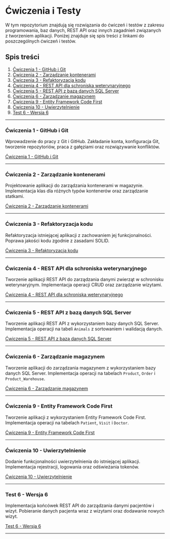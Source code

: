 # Ćwiczenia i Testy

W tym repozytorium znajdują się rozwiązania do ćwiczeń i testów z zakresu programowania, baz danych, REST API oraz innych zagadnień związanych z tworzeniem aplikacji. Poniżej znajduje się spis treści z linkami do poszczególnych ćwiczeń i testów.

## Spis treści

1. [Ćwiczenia 1 - GitHub i Git](./1)
2. [Ćwiczenia 2 - Zarządzanie kontenerami](./2)
3. [Ćwiczenia 3 - Refaktoryzacja kodu](./3)
4. [Ćwiczenia 4 - REST API dla schroniska weterynaryjnego](./4)
5. [Ćwiczenia 5 - REST API z bazą danych SQL Server](./5)
6. [Ćwiczenia 6 - Zarządzanie magazynem](./6)
7. [Ćwiczenia 9 - Entity Framework Code First](./9)
8. [Ćwiczenia 10 - Uwierzytelnienie](./10)
9. [Test 6 - Wersja 6](./test)

---

### Ćwiczenia 1 - GitHub i Git

Wprowadzenie do pracy z Git i GitHub. Zakładanie konta, konfiguracja Git, tworzenie repozytoriów, praca z gałęziami oraz rozwiązywanie konfliktów.

[Ćwiczenia 1 - GitHub i Git](./1)

---

### Ćwiczenia 2 - Zarządzanie kontenerami

Projektowanie aplikacji do zarządzania kontenerami w magazynie. Implementacja klas dla różnych typów kontenerów oraz zarządzanie statkami.

[Ćwiczenia 2 - Zarządzanie kontenerami](./2)

---

### Ćwiczenia 3 - Refaktoryzacja kodu

Refaktoryzacja istniejącej aplikacji z zachowaniem jej funkcjonalności. Poprawa jakości kodu zgodnie z zasadami SOLID.

[Ćwiczenia 3 - Refaktoryzacja kodu](./3)

---

### Ćwiczenia 4 - REST API dla schroniska weterynaryjnego

Tworzenie aplikacji REST API do zarządzania danymi zwierząt w schronisku weterynaryjnym. Implementacja operacji CRUD oraz zarządzanie wizytami.

[Ćwiczenia 4 - REST API dla schroniska weterynaryjnego](./4)

---

### Ćwiczenia 5 - REST API z bazą danych SQL Server

Tworzenie aplikacji REST API z wykorzystaniem bazy danych SQL Server. Implementacja operacji na tabeli `Animals` z sortowaniem i walidacją danych.

[Ćwiczenia 5 - REST API z bazą danych SQL Server](./5)

---

### Ćwiczenia 6 - Zarządzanie magazynem

Tworzenie aplikacji do zarządzania magazynem z wykorzystaniem bazy danych SQL Server. Implementacja operacji na tabelach `Product`, `Order` i `Product_Warehouse`.

[Ćwiczenia 6 - Zarządzanie magazynem](./6)

---

### Ćwiczenia 9 - Entity Framework Code First

Tworzenie aplikacji z wykorzystaniem Entity Framework Code First. Implementacja operacji na tabelach `Patient`, `Visit` i `Doctor`.

[Ćwiczenia 9 - Entity Framework Code First](./9)

---

### Ćwiczenia 10 - Uwierzytelnienie

Dodanie funkcjonalności uwierzytelnienia do istniejącej aplikacji. Implementacja rejestracji, logowania oraz odświeżania tokenów.

[Ćwiczenia 10 - Uwierzytelnienie](./10)

---

### Test 6 - Wersja 6

Implementacja końcówek REST API do zarządzania danymi pacjentów i wizyt. Pobieranie danych pacjenta wraz z wizytami oraz dodawanie nowych wizyt.

[Test 6 - Wersja 6](./test)

---
